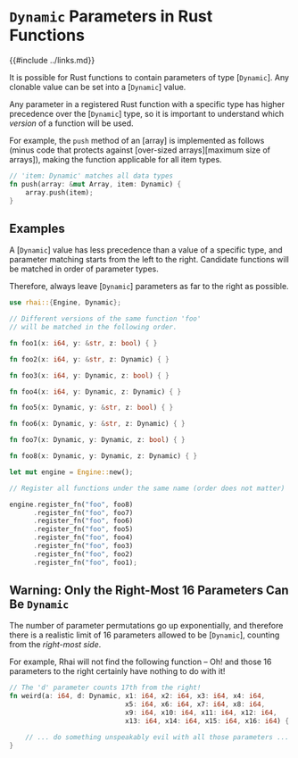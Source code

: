 `Dynamic` Parameters in Rust Functions
=====================================

{{#include ../links.md}}

It is possible for Rust functions to contain parameters of type [`Dynamic`].
Any clonable value can be set into a [`Dynamic`] value.

Any parameter in a registered Rust function with a specific type has higher precedence over the
[`Dynamic`] type, so it is important to understand which _version_ of a function will be used.

For example, the `push` method of an [array] is implemented as follows (minus code that protects
against [over-sized arrays][maximum size of arrays]), making the function applicable for all
item types.

```rust no_run
// 'item: Dynamic' matches all data types
fn push(array: &mut Array, item: Dynamic) {
    array.push(item);
}
```


Examples
--------

A [`Dynamic`] value has less precedence than a value of a specific type, and parameter matching starts
from the left to the right. Candidate functions will be matched in order of parameter types.

Therefore, always leave [`Dynamic`] parameters as far to the right as possible.

```rust no_run
use rhai::{Engine, Dynamic};

// Different versions of the same function 'foo'
// will be matched in the following order.

fn foo1(x: i64, y: &str, z: bool) { }

fn foo2(x: i64, y: &str, z: Dynamic) { }

fn foo3(x: i64, y: Dynamic, z: bool) { }

fn foo4(x: i64, y: Dynamic, z: Dynamic) { }

fn foo5(x: Dynamic, y: &str, z: bool) { }

fn foo6(x: Dynamic, y: &str, z: Dynamic) { }

fn foo7(x: Dynamic, y: Dynamic, z: bool) { }

fn foo8(x: Dynamic, y: Dynamic, z: Dynamic) { }

let mut engine = Engine::new();

// Register all functions under the same name (order does not matter)

engine.register_fn("foo", foo8)
      .register_fn("foo", foo7)
      .register_fn("foo", foo6)
      .register_fn("foo", foo5)
      .register_fn("foo", foo4)
      .register_fn("foo", foo3)
      .register_fn("foo", foo2)
      .register_fn("foo", foo1);
```


Warning: Only the Right-Most 16 Parameters Can Be `Dynamic`
---------------------------------------------------------

The number of parameter permutations go up exponentially, and therefore there is a realistic limit
of 16 parameters allowed to be [`Dynamic`], counting from the _right-most side_.

For example, Rhai will not find the following function &ndash; Oh! and those 16 parameters to the right
certainly have nothing to do with it!

```rust no_run
// The 'd' parameter counts 17th from the right!
fn weird(a: i64, d: Dynamic, x1: i64, x2: i64, x3: i64, x4: i64,
                             x5: i64, x6: i64, x7: i64, x8: i64,
                             x9: i64, x10: i64, x11: i64, x12: i64,
                             x13: i64, x14: i64, x15: i64, x16: i64) {

    // ... do something unspeakably evil with all those parameters ...
}
```
